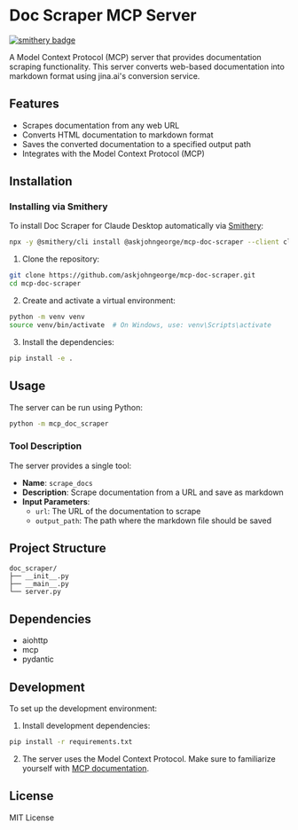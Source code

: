 # Doc Scraper MCP Server
[![smithery badge](https://smithery.ai/badge/@askjohngeorge/mcp-doc-scraper)](https://smithery.ai/server/@askjohngeorge/mcp-doc-scraper)

A Model Context Protocol (MCP) server that provides documentation scraping functionality. This server converts web-based documentation into markdown format using jina.ai's conversion service.

## Features

- Scrapes documentation from any web URL
- Converts HTML documentation to markdown format
- Saves the converted documentation to a specified output path
- Integrates with the Model Context Protocol (MCP)

## Installation

### Installing via Smithery

To install Doc Scraper for Claude Desktop automatically via [Smithery](https://smithery.ai/server/@askjohngeorge/mcp-doc-scraper):

```bash
npx -y @smithery/cli install @askjohngeorge/mcp-doc-scraper --client claude
```

1. Clone the repository:

```bash
git clone https://github.com/askjohngeorge/mcp-doc-scraper.git
cd mcp-doc-scraper
```

2. Create and activate a virtual environment:

```bash
python -m venv venv
source venv/bin/activate  # On Windows, use: venv\Scripts\activate
```

3. Install the dependencies:

```bash
pip install -e .
```

## Usage

The server can be run using Python:

```bash
python -m mcp_doc_scraper
```

### Tool Description

The server provides a single tool:

- **Name**: `scrape_docs`
- **Description**: Scrape documentation from a URL and save as markdown
- **Input Parameters**:
  - `url`: The URL of the documentation to scrape
  - `output_path`: The path where the markdown file should be saved

## Project Structure

```
doc_scraper/
├── __init__.py
├── __main__.py
└── server.py
```

## Dependencies

- aiohttp
- mcp
- pydantic

## Development

To set up the development environment:

1. Install development dependencies:

```bash
pip install -r requirements.txt
```

2. The server uses the Model Context Protocol. Make sure to familiarize yourself with [MCP documentation](https://modelcontextprotocol.io/).

## License

MIT License
